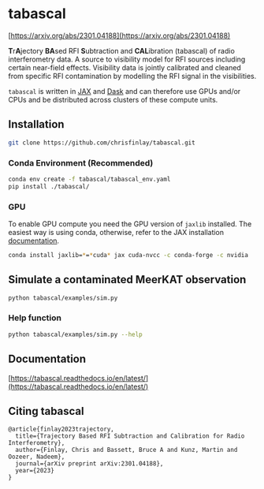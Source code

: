 # tabascal

[https://arxiv.org/abs/2301.04188](https://arxiv.org/abs/2301.04188)

**T**r**A**jectory **BA**sed RFI **S**ubtraction and **CAL**ibration (tabascal)
of radio interferometry data. A source to visibility model for RFI sources
including certain near-field effects. Visibility data is jointly calibrated and
cleaned from specific RFI contamination by modelling the RFI signal in the
visibilities.

`tabascal` is written in [JAX](https://jax.readthedocs.io/en/latest/notebooks/quickstart.html) 
and [Dask](https://www.dask.org) and can therefore use GPUs and/or CPUs and be distributed across clusters of these compute units.

## Installation

```bash
git clone https://github.com/chrisfinlay/tabascal.git
```

### Conda Environment (Recommended)

```bash
conda env create -f tabascal/tabascal_env.yaml
pip install ./tabascal/
```

### GPU 
 
To enable GPU compute you need the GPU version of `jaxlib` installed. The easiest way is using conda, otherwise, refer to the JAX installation [documentation](https://github.com/google/jax#installation).

```bash
conda install jaxlib=*=*cuda* jax cuda-nvcc -c conda-forge -c nvidia
```

## Simulate a contaminated MeerKAT observation

```bash
python tabascal/examples/sim.py
```

### Help function

```bash
python tabascal/examples/sim.py --help
```

## Documentation

[https://tabascal.readthedocs.io/en/latest/](https://tabascal.readthedocs.io/en/latest/)

## Citing tabascal

```
@article{finlay2023trajectory,
  title={Trajectory Based RFI Subtraction and Calibration for Radio Interferometry},
  author={Finlay, Chris and Bassett, Bruce A and Kunz, Martin and Oozeer, Nadeem},
  journal={arXiv preprint arXiv:2301.04188},
  year={2023}
}
```